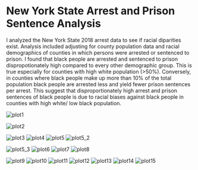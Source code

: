 # New York State Arrest and Prison Sentence Analysis
I analyzed the New York State 2018 arrest data to see if racial diparities exist. Analysis included adjusting for county population data and racial demographics of counties in which persons were arrested or sentenced to prison.
I found that black people are arrested and sentenced to prison dispropotionately high compared to every other demographic group. This is true especially for counties with high white population (>50%). Conversely, in counties where black people make up more than 10% of the total population black people are arrested less and yield fewer prison sentences per arrest.
This suggest that disproportionately high arrest and prison sentences of black people is due to racial biases against black people in counties with high white/ low black population.

![plot1](/images/plotblackarrestincity.png)

![plot2](/images/plot1demographic.png)

![plot3](/images/plot3arrestvspopulation.png)
![plot4](/images/plot4arrestvslogpopulation.png)
![plot5](/images/plot5arrestincity.png)
![plot5_2](/images/plot5arrestvspopulationcity.png)

![plot5_3](/images/plot5blackarrestvspopulationcity.png)
![plot6](/images/plot6blackarrestvspopulationwhitedem.png)
![plot7](/images/plot7arrestvswhitepercent.png)
![plot8](/images/plot8arrestvsblackpercent.png)

![plot9](/images/plot9%25arrestvswhitedem.png)
![plot10](/images/plot10bararrestvswhitedem.png)
![plot11](/images/plot11blackdemhist.png)
![plot12](/images/plot12bararrestvsblackdem.png)
![plot13](/images/plot13unfairfactorallcounties.png)
![plot14](/images/plot14unfairfactor%25white.png)
![plot15](/images/plot15unfairfactorbarwhitedem.png)





